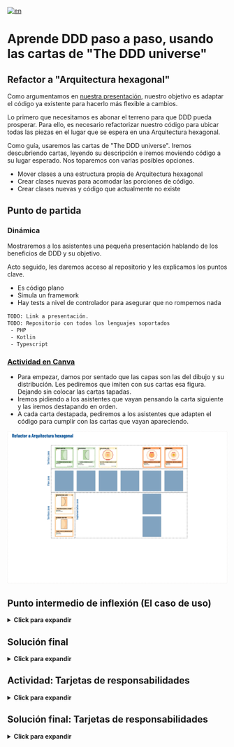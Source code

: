 [![en](https://img.shields.io/badge/lang-en-yellow.svg)](../en/refactor-to-hexagonal-architecture.md)

# Aprende DDD paso a paso, usando las cartas de "The DDD universe"

## Refactor a "Arquitectura hexagonal"

Como argumentamos en [nuestra presentación](../../README.es.md), nuestro objetivo es adaptar el código ya existente para hacerlo más flexible a cambios.

Lo primero que necesitamos es abonar el terreno para que DDD pueda prosperar. Para ello, es necesario refactorizar nuestro código para ubicar todas las piezas en el lugar que se espera en una Arquitectura hexagonal.

Como guía, usaremos las cartas de "The DDD universe". Iremos descubriendo cartas, leyendo su descripción e iremos moviendo código a su lugar esperado. Nos toparemos con varias posibles opciones.

- Mover clases a una estructura propia de Arquitectura hexagonal
- Crear clases nuevas para acomodar las porciones de código.
- Crear clases nuevas y código que actualmente no existe


## Punto de partida

### Dinámica

Mostraremos a los asistentes una pequeña presentación hablando de los beneficios de DDD y su objetivo.

Acto seguido, les daremos acceso al repositorio y les explicamos los puntos clave.

- Es código plano
- Simula un framework
- Hay tests a nivel de controlador para asegurar que no rompemos nada

```
TODO: Link a presentación.
TODO: Repositorio con todos los lenguajes soportados
 - PHP
 - Kotlin
 - Typescript
```

### [Actividad en Canva](https://www.canva.com/design/DAF6VDIfdkE/jBve6kYf6zX9ly9tyEToNA/edit?utm_content=DAF6VDIfdkE&utm_campaign=designshare&utm_medium=link2&utm_source=sharebutton)

- Para empezar, damos por sentado que las capas son las del dibujo y su distribución. Les pediremos que imiten con sus cartas esa figura. Dejando sin colocar las cartas tapadas.
- Iremos pidiendo a los asistentes que vayan pensando la carta siguiente y las iremos destapando en orden.
- A cada carta destapada, pediremos a los asistentes que adapten el código para cumplir con las cartas que vayan apareciendo.

![refactor-a-arquitectura-hexagonal](refactor-a-arquitectura-hexagonal.webp)

## Punto intermedio de inflexión (El caso de uso)

<details>
  <summary><b>Click para expandir</b></summary>

### Dinámica

- Nos debemos parar aquí para hablar de las responsabilidades del caso de uso (Buscar info en libros).
- Link a la web para ver con detalle la explicación del caso de uso

```
TODO: Link al código y rama.
```

![refactor-a-arquitectura-hexagonal-intermedio](refactor-a-arquitectura-hexagonal-2.webp)
</details>


## Solución final

<details>
  <summary><b>Click para expandir</b></summary>

![refactor-a-arquitectura-hexagonal-final](refactor-a-arquitectura-hexagonal-3.webp)
</details>

## Actividad: Tarjetas de responsabilidades

<details>
  <summary><b>Click para expandir</b></summary>

![refactor-a-arquitectura-hexagonal-tarjetas-de-responsabilidades](refactor-a-arquitectura-hexagonal-4.webp)
</details>

## Solución final: Tarjetas de responsabilidades

<details>
  <summary><b>Click para expandir</b></summary>

![refactor-a-arquitectura-hexagonal-final-con-tarjetas-de-responsabilidades](refactor-a-arquitectura-hexagonal-5.webp)
</details>
